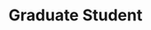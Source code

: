 ---
name: "Caroline Kikawa"
image: "https://research.fredhutch.org/content/stripe/bloom/en/members/_jcr_content/par/labmember_1072516606/image.img.jpg/1657559839093.jpg"
title: "Graduate Student"
category: "Grad Students"
links:
  - link: "https://github.com/ckikawa"
    icon: "github"
---